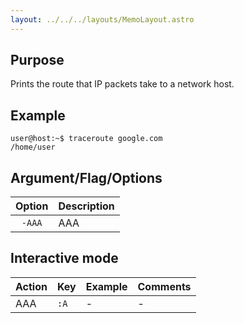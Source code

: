 ```yaml
---
layout: ../../../layouts/MemoLayout.astro
---
```


## Purpose

Prints the route that IP packets take to a network host.

## Example

```console
user@host:~$ traceroute google.com
/home/user
```

## Argument/Flag/Options

| Option | Description |
| :-: | :- |
| `-AAA` | AAA |

## Interactive mode
| Action | Key | Example | Comments |
|---|---|---|---|
| AAA | `:A` | - | - |
